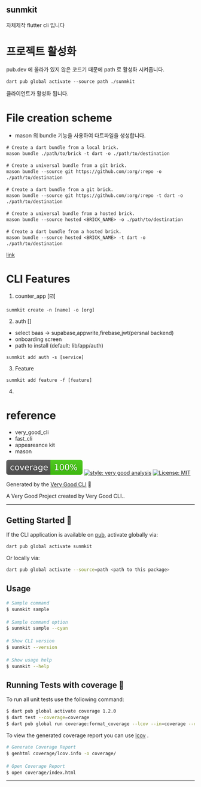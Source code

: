 ## sunmkit

자체제작 flutter cli 입니다

# 프로젝트 활성화

pub.dev 에 올라가 있지 않은 코드기 때문에 path 로 활성화 시켜줍니다.

```
dart pub global activate --source path ./sunmkit

```

클라이언트가 활성화 됩니다.

# File creation scheme

- mason 의 bundle 기능을 사용하여 다트파일을 생성합니다.

```
# Create a dart bundle from a local brick.
mason bundle ./path/to/brick -t dart -o ./path/to/destination

# Create a universal bundle from a git brick.
mason bundle --source git https://github.com/:org/:repo -o ./path/to/destination

# Create a dart bundle from a git brick.
mason bundle --source git https://github.com/:org/:repo -t dart -o ./path/to/destination

# Create a universal bundle from a hosted brick.
mason bundle --source hosted <BRICK_NAME> -o ./path/to/destination

# Create a dart bundle from a hosted brick.
mason bundle --source hosted <BRICK_NAME> -t dart -o ./path/to/destination
```

[link](https://docs.brickhub.dev/mason-bundle)

# CLI Features

1. counter_app [☑️]

```
sunmkit create -n [name] -o [org]
```

2. auth []

- select baas -> supabase,appwrite,firebase,jwt(persnal backend)
- onboarding screen
- path to install (default: lib/app/auth)

```
sunmkit add auth -s [service]
```

3. Feature

```
sunmkit add feature -f [feature]
```

4.

# reference

- very_good_cli
- fast_cli
- appeareance kit
- mason

![coverage][coverage_badge]
[![style: very good analysis][very_good_analysis_badge]][very_good_analysis_link]
[![License: MIT][license_badge]][license_link]

Generated by the [Very Good CLI][very_good_cli_link] 🤖

A Very Good Project created by Very Good CLI..

---

## Getting Started 🚀

If the CLI application is available on [pub](https://pub.dev), activate globally via:

```sh
dart pub global activate sunmkit
```

Or locally via:

```sh
dart pub global activate --source=path <path to this package>
```

## Usage

```sh
# Sample command
$ sunmkit sample

# Sample command option
$ sunmkit sample --cyan

# Show CLI version
$ sunmkit --version

# Show usage help
$ sunmkit --help
```

## Running Tests with coverage 🧪

To run all unit tests use the following command:

```sh
$ dart pub global activate coverage 1.2.0
$ dart test --coverage=coverage
$ dart pub global run coverage:format_coverage --lcov --in=coverage --out=coverage/lcov.info
```

To view the generated coverage report you can use [lcov](https://github.com/linux-test-project/lcov)
.

```sh
# Generate Coverage Report
$ genhtml coverage/lcov.info -o coverage/

# Open Coverage Report
$ open coverage/index.html
```

---

[coverage_badge]: coverage_badge.svg
[license_badge]: https://img.shields.io/badge/license-MIT-blue.svg
[license_link]: https://opensource.org/licenses/MIT
[very_good_analysis_badge]: https://img.shields.io/badge/style-very_good_analysis-B22C89.svg
[very_good_analysis_link]: https://pub.dev/packages/very_good_analysis
[very_good_cli_link]: https://github.com/VeryGoodOpenSource/very_good_cli
